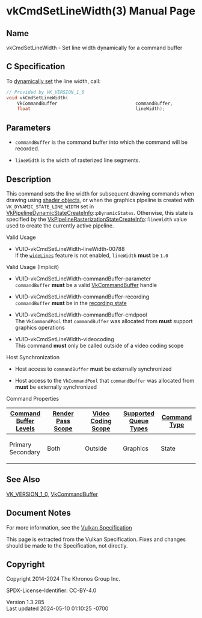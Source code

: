 # vkCmdSetLineWidth(3) Manual Page

## Name

vkCmdSetLineWidth - Set line width dynamically for a command buffer



## <a href="#_c_specification" class="anchor"></a>C Specification

To <a
href="https://registry.khronos.org/vulkan/specs/1.3-extensions/html/vkspec.html#pipelines-dynamic-state"
target="_blank" rel="noopener">dynamically set</a> the line width, call:

``` c
// Provided by VK_VERSION_1_0
void vkCmdSetLineWidth(
    VkCommandBuffer                             commandBuffer,
    float                                       lineWidth);
```

## <a href="#_parameters" class="anchor"></a>Parameters

- `commandBuffer` is the command buffer into which the command will be
  recorded.

- `lineWidth` is the width of rasterized line segments.

## <a href="#_description" class="anchor"></a>Description

This command sets the line width for subsequent drawing commands when
drawing using <a
href="https://registry.khronos.org/vulkan/specs/1.3-extensions/html/vkspec.html#shaders-objects"
target="_blank" rel="noopener">shader objects</a>, or when the graphics
pipeline is created with `VK_DYNAMIC_STATE_LINE_WIDTH` set in
[VkPipelineDynamicStateCreateInfo](https://registry.khronos.org/vulkan/specs/1.3-extensions/man/html/VkPipelineDynamicStateCreateInfo.html)::`pDynamicStates`.
Otherwise, this state is specified by the
[VkPipelineRasterizationStateCreateInfo](https://registry.khronos.org/vulkan/specs/1.3-extensions/man/html/VkPipelineRasterizationStateCreateInfo.html)::`lineWidth`
value used to create the currently active pipeline.

Valid Usage

- <a href="#VUID-vkCmdSetLineWidth-lineWidth-00788"
  id="VUID-vkCmdSetLineWidth-lineWidth-00788"></a>
  VUID-vkCmdSetLineWidth-lineWidth-00788  
  If the <a
  href="https://registry.khronos.org/vulkan/specs/1.3-extensions/html/vkspec.html#features-wideLines"
  target="_blank" rel="noopener"><code>wideLines</code></a> feature is
  not enabled, `lineWidth` **must** be `1.0`

Valid Usage (Implicit)

- <a href="#VUID-vkCmdSetLineWidth-commandBuffer-parameter"
  id="VUID-vkCmdSetLineWidth-commandBuffer-parameter"></a>
  VUID-vkCmdSetLineWidth-commandBuffer-parameter  
  `commandBuffer` **must** be a valid
  [VkCommandBuffer](https://registry.khronos.org/vulkan/specs/1.3-extensions/man/html/VkCommandBuffer.html) handle

- <a href="#VUID-vkCmdSetLineWidth-commandBuffer-recording"
  id="VUID-vkCmdSetLineWidth-commandBuffer-recording"></a>
  VUID-vkCmdSetLineWidth-commandBuffer-recording  
  `commandBuffer` **must** be in the [recording
  state](#commandbuffers-lifecycle)

- <a href="#VUID-vkCmdSetLineWidth-commandBuffer-cmdpool"
  id="VUID-vkCmdSetLineWidth-commandBuffer-cmdpool"></a>
  VUID-vkCmdSetLineWidth-commandBuffer-cmdpool  
  The `VkCommandPool` that `commandBuffer` was allocated from **must**
  support graphics operations

- <a href="#VUID-vkCmdSetLineWidth-videocoding"
  id="VUID-vkCmdSetLineWidth-videocoding"></a>
  VUID-vkCmdSetLineWidth-videocoding  
  This command **must** only be called outside of a video coding scope

Host Synchronization

- Host access to `commandBuffer` **must** be externally synchronized

- Host access to the `VkCommandPool` that `commandBuffer` was allocated
  from **must** be externally synchronized

Command Properties

<table class="tableblock frame-all grid-all stretch">
<colgroup>
<col style="width: 20%" />
<col style="width: 20%" />
<col style="width: 20%" />
<col style="width: 20%" />
<col style="width: 20%" />
</colgroup>
<thead>
<tr class="header">
<th class="tableblock halign-left valign-top"><a
href="#VkCommandBufferLevel">Command Buffer Levels</a></th>
<th class="tableblock halign-left valign-top"><a
href="#vkCmdBeginRenderPass">Render Pass Scope</a></th>
<th class="tableblock halign-left valign-top"><a
href="#vkCmdBeginVideoCodingKHR">Video Coding Scope</a></th>
<th class="tableblock halign-left valign-top"><a
href="#VkQueueFlagBits">Supported Queue Types</a></th>
<th class="tableblock halign-left valign-top"><a
href="#fundamentals-queueoperation-command-types">Command Type</a></th>
</tr>
</thead>
<tbody>
<tr class="odd">
<td class="tableblock halign-left valign-top"><p>Primary<br />
Secondary</p></td>
<td class="tableblock halign-left valign-top"><p>Both</p></td>
<td class="tableblock halign-left valign-top"><p>Outside</p></td>
<td class="tableblock halign-left valign-top"><p>Graphics</p></td>
<td class="tableblock halign-left valign-top"><p>State</p></td>
</tr>
</tbody>
</table>

## <a href="#_see_also" class="anchor"></a>See Also

[VK_VERSION_1_0](https://registry.khronos.org/vulkan/specs/1.3-extensions/man/html/VK_VERSION_1_0.html),
[VkCommandBuffer](https://registry.khronos.org/vulkan/specs/1.3-extensions/man/html/VkCommandBuffer.html)

## <a href="#_document_notes" class="anchor"></a>Document Notes

For more information, see the <a
href="https://registry.khronos.org/vulkan/specs/1.3-extensions/html/vkspec.html#vkCmdSetLineWidth"
target="_blank" rel="noopener">Vulkan Specification</a>

This page is extracted from the Vulkan Specification. Fixes and changes
should be made to the Specification, not directly.

## <a href="#_copyright" class="anchor"></a>Copyright

Copyright 2014-2024 The Khronos Group Inc.

SPDX-License-Identifier: CC-BY-4.0

Version 1.3.285  
Last updated 2024-05-10 01:10:25 -0700
